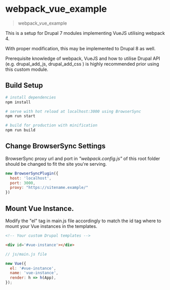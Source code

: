 # webpack_vue_example

> webpack_vue_example

This is a setup for Drupal 7 modules implementing VueJS utilising webpack 4.

With proper modification, this may be implemented to Drupal 8 as well.

Prerequisite knowledge of webpack, VueJS and how to utilise Drupal API (e.g. drupal_add_js, drupal_add_css ) is highly recommended prior using this custom module.

## Build Setup

``` bash
# install dependencies
npm install

# serve with hot reload at localhost:3000 using BrowserSync
npm run start

# build for production with minification
npm run build
```

## Change BrowserSync Settings

BrowserSync proxy url and port in <i>"webpack.config.js"</i> of this root folder should be changed to fit the site you're serving.

``` js
new BrowserSyncPlugin({
  host: 'localhost',
  port: 3000,
  proxy: "https://sitename.example/"
})
```

## Mount Vue Instance.

Modify the "el" tag in main.js file accordingly to match the id tag where to mount your Vue instances in the templates.

``` html
<!-- Your custom Drupal templates -->

<div id='#vue-instance'></div>

```

``` js
// js/main.js file

new Vue({
  el: '#vue-instance',
  name: 'vue-instance',
  render: h => h(App),
});
```
